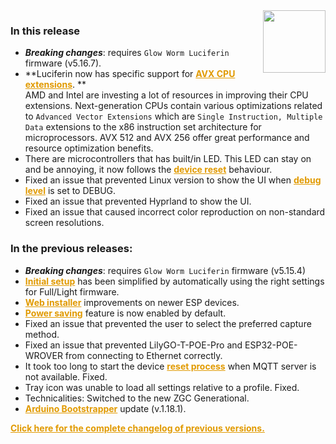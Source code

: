<style>
.footer {
  display: none;
}
.px-3 {
  padding-right: 30px !important;
  padding-left: 10px !important;
}
.my-5 {
  margin-top: 10px !important;
  margin-bottom: 10px !important;
}
strong {
  font-weight: bold;
}
a {
  font-weight: bold;
  color: #E19A00FF;
}
</style>
<img align="right" width="100" height="100" src="https://raw.githubusercontent.com/sblantipodi/firefly_luciferin/master/data/img/luciferin_logo.png">

### In this release

- ***Breaking changes***: requires `Glow Worm Luciferin` firmware (v5.16.7).
- **Luciferin now has specific support
  for [AVX CPU extensions](https://github.com/sblantipodi/firefly_luciferin/wiki/Very-fast-capture#cpu-acceleration-using-avx-simd-extensions).
  **  
  AMD and Intel are investing a lot of resources in improving their CPU extensions. Next-generation CPUs contain various
  optimizations related to `Advanced Vector Extensions` which are `Single Instruction, Multiple Data` extensions to the
  x86 instruction set architecture for microprocessors.
  AVX 512 and AVX 256 offer great performance and resource optimization benefits.
- There are microcontrollers that has built/in LED. This LED can stay on and be annoying, it now follows
  the [device reset](https://github.com/sblantipodi/firefly_luciferin/wiki/Device-reset) behaviour.
- Fixed an issue that prevented Linux version to show the UI
  when [debug level](https://github.com/sblantipodi/firefly_luciferin/wiki/Debug) is set to DEBUG.
- Fixed an issue that prevented Hyprland to show the UI.
- Fixed an issue that caused incorrect color reproduction on non-standard screen resolutions.

### In the previous releases:

- ***Breaking changes***: requires `Glow Worm Luciferin` firmware (v5.15.4)
- [Initial setup](https://github.com/sblantipodi/firefly_luciferin/wiki/Quick-start#install-firefly-luciferin-java-fast-screen-capture-software-on-your-pc)
  has been simplified by automatically using the right settings for Full/Light firmware.
- [Web installer](https://sblantipodi.github.io/glow_worm_luciferin/) improvements on newer ESP devices.
- [Power saving](https://github.com/sblantipodi/firefly_luciferin/wiki/Power-saving-features) feature is now enabled by
  default.
- Fixed an issue that prevented the user to select the preferred capture method.
- Fixed an issue that prevented LilyGO-T-POE-Pro and ESP32-POE-WROVER from connecting to Ethernet correctly.
- It took too long to start the
  device [reset process](https://github.com/sblantipodi/firefly_luciferin/wiki/Device-reset) when MQTT server is not
  available. Fixed.
- Tray icon was unable to load all settings relative to a profile. Fixed.
- Technicalities: Switched to the new ZGC Generational.
- [Arduino Bootstrapper](https://github.com/sblantipodi/arduino_bootstrapper/releases) update (v.1.18.1).

[Click here for the complete changelog of previous versions.](https://github.com/sblantipodi/firefly_luciferin/releases)
